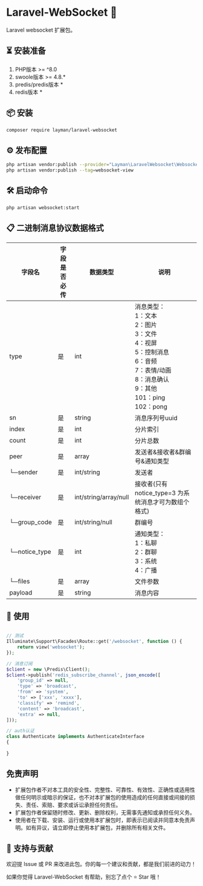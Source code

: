 # Laravel-WebSocket 🔐

Laravel websocket 扩展包。

## ⏳ 安装准备

1. PHP版本 >= ^8.0
2. swoole版本 >= 4.8.*
3. predis/predis版本 *
4. redis版本 *

## 📦 安装

```bash
composer require layman/laravel-websocket
```

## ⚙️ 发布配置

```bash
php artisan vendor:publish --provider="Layman\LaravelWebsocket\WebsocketServiceProvider" --tag=websocket-config
php artisan vendor:publish --tag=websocket-view
```

## 🛠️ 启动命令

```bash
php artisan websocket:start
```

## 📋 二进制消息协议数据格式

| 字段名           | 字段是否必传 | 数据类型                 | 说明                                                                                                           |
|---------------|--------|----------------------|--------------------------------------------------------------------------------------------------------------|
| type          | 是      | int                  | 消息类型：<br>1：文本<br>2：图片<br>3：文件<br>4：视屏<br>5：控制消息<br>6：音频<br>7：表情/动画<br>8：消息确认<br>9：其他<br>101：ping<br>102：pong |
| sn            | 是      | string               | 消息序列号uuid                                                                                                    |
| index         | 是      | int                  | 分片索引                                                                                                         |
| count         | 是      | int                  | 分片总数                                                                                                         |
| peer          | 是      | array                | 发送者&接收者&群编号&通知类型                                                                                             |
| └─sender      | 是      | int/string           | 发送者                                                                                                          |
| └─receiver    | 是      | int/string/array/null | 接收者(只有notice_type=3 为系统消息才可为数组个格式)                                                                           |
| └─group_code  | 是      | int/string/null      | 群编号                                                                                                          |
| └─notice_type | 是      | int                  | 通知类型：<br>1：私聊<br>2：群聊<br>3：系统<br>4：广播<br>                                                                    |
| └─files       | 是      | array            | 文件参数                                                                                                         |
| payload       | 是      | string               | 消息内容                                                                                                         |

## 🚀 使用

```php

// 测试
Illuminate\Support\Facades\Route::get('/websocket', function () {
    return view('websocket');
});

// 消息订阅
$client = new \Predis\Client();
$client->publish('redis_subscribe_channel', json_encode([
    'group_id' => null,
    'type' => 'broadcast',
    'from' => 'system',
    'to' => ['xxx', 'xxxx'],
    'classify' => 'remind',
    'content' => 'broadcast',
    'extra' => null,
]));

// auth认证
class Authenticate implements AuthenticateInterface
{
    
}
```

## 免责声明

- 扩展包作者不对本工具的安全性、完整性、可靠性、有效性、正确性或适用性做任何明示或暗示的保证，也不对本扩展包的使用造成的任何直接或间接的损失、责任、索赔、要求或诉讼承担任何责任。
- 扩展包作者保留随时修改、更新、删除权利，无需事先通知或承担任何义务。
- 使用者在下载、安装、运行或使用本扩展包时，即表示已阅读并同意本免责声明。如有异议，请立即停止使用本扩展包，并删除所有相关文件。

## 🙌 支持与贡献

欢迎提 Issue 或 PR 来改进此包。你的每一个建议和贡献，都是我们前进的动力！

如果你觉得 Laravel-WebSocket 有帮助，别忘了点个 ⭐ Star 哦！

